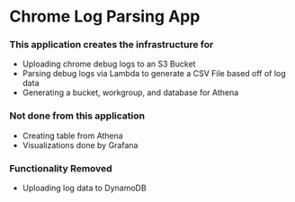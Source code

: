 # Chrome Log Parsing App

### This application creates the infrastructure for
- Uploading chrome debug logs to an S3 Bucket
- Parsing debug logs via Lambda to generate a CSV File based off of log data
- Generating a bucket, workgroup, and database for Athena

### Not done from this application
- Creating table from Athena
- Visualizations done by Grafana

### Functionality Removed
- Uploading log data to DynamoDB
